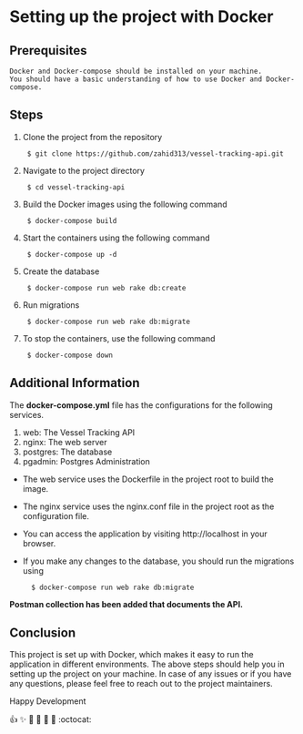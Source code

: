 # Setting up the project with Docker

## Prerequisites

    Docker and Docker-compose should be installed on your machine.
    You should have a basic understanding of how to use Docker and Docker-compose.

## Steps

1. Clone the project from the repository

        $ git clone https://github.com/zahid313/vessel-tracking-api.git

2. Navigate to the project directory

        $ cd vessel-tracking-api

3. Build the Docker images using the following command

        $ docker-compose build

4. Start the containers using the following command

        $ docker-compose up -d

5. Create the database

        $ docker-compose run web rake db:create

6. Run migrations

        $ docker-compose run web rake db:migrate

7. To stop the containers, use the following command

        $ docker-compose down    



## Additional Information

The **docker-compose.yml** file has the configurations for the following services.

1. web: The Vessel Tracking API
2. nginx: The web server
3. postgres: The database
4. pgadmin: Postgres Administration


* The web service uses the Dockerfile in the project root to build the image.
* The nginx service uses the nginx.conf file in the project root as the configuration file.
* You can access the application by visiting http://localhost in your browser.
* If you make any changes to the database, you should run the migrations using 

        $ docker-compose run web rake db:migrate

    
**Postman collection has been added that documents the API.**

## Conclusion

This project is set up with Docker, which makes it easy to run the application in different environments. The above steps should help you in setting up the project on your machine. In case of any issues or if you have any questions, please feel free to reach out to the project maintainers.

Happy Development

:+1: :sparkles: :camel: :tada:
:rocket: :metal: :octocat: